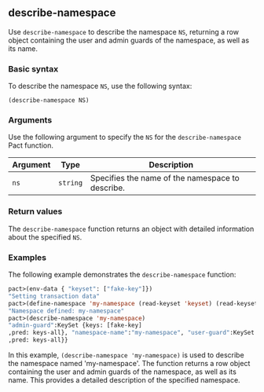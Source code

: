 ## describe-namespace

Use `describe-namespace` to describe the namespace `NS`, returning a row object containing the user and admin guards of the namespace, as well as its name.

### Basic syntax

To describe the namespace `NS`, use the following syntax:

`(describe-namespace NS)`

### Arguments

Use the following argument to specify the `NS` for the `describe-namespace` Pact function.

| Argument | Type   | Description                                 |
|----------|--------|---------------------------------------------|
| `ns`       | `string` | Specifies the name of the namespace to describe.|

### Return values

The `describe-namespace` function returns an object with detailed information about the specified `NS`.

### Examples

The following example demonstrates the `describe-namespace` function:

```lisp
pact>(env-data { "keyset": ["fake-key"]})
"Setting transaction data"
pact>(define-namespace 'my-namespace (read-keyset 'keyset) (read-keyset 'keyset))
"Namespace defined: my-namespace"
pact>(describe-namespace 'my-namespace)
"admin-guard":KeySet {keys: [fake-key]
,pred: keys-all}, "namespace-name":"my-namespace", "user-guard":KeySet {keys: [ fake-key ]
,pred: keys-all}}
```

In this example, `(describe-namespace 'my-namespace)` is used to describe the namespace named 'my-namespace'. The function returns a row object containing the user and admin guards of the namespace, as well as its name. This provides a detailed description of the specified namespace.
